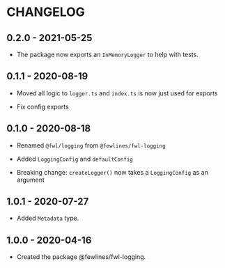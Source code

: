 # CHANGELOG

## 0.2.0 - 2021-05-25

- The package now exports an `InMemoryLogger` to help with tests.

## 0.1.1 - 2020-08-19

- Moved all logic to `logger.ts` and `index.ts` is now just used for exports

- Fix config exports

## 0.1.0 - 2020-08-18

- Renamed `@fwl/logging` from `@fewlines/fwl-logging`

- Added `LoggingConfig` and `defaultConfig`

- Breaking change: `createLogger()` now takes a `LoggingConfig` as an argument

## 1.0.1 - 2020-07-27

- Added `Metadata` type.

## 1.0.0 - 2020-04-16

- Created the package @fewlines/fwl-logging.
